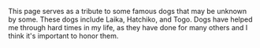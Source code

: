 This page serves as a tribute to some famous dogs that may be unknown by some. These dogs include Laika, Hatchiko, and Togo. Dogs have helped me through hard times in my life, as they have done for many others and I think it's important to honor them.